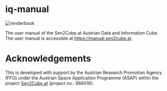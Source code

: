 # iq-manual

![renderbook](https://github.com/csaybar/iq-manual/workflows/renderbook/badge.svg)

The user manual of the Sen2Cube.at Austrian Data and Information Cube. The user manual is accessible at https://manual.sen2cube.at.

# Acknowledgements

This is developed with support by the Austrian Research Promotion Agency (FFG) under the Austrian Space Application Programme (ASAP) within the project [Sen2Cube.at](http://sen2cube.at) (project no.: 866016).
